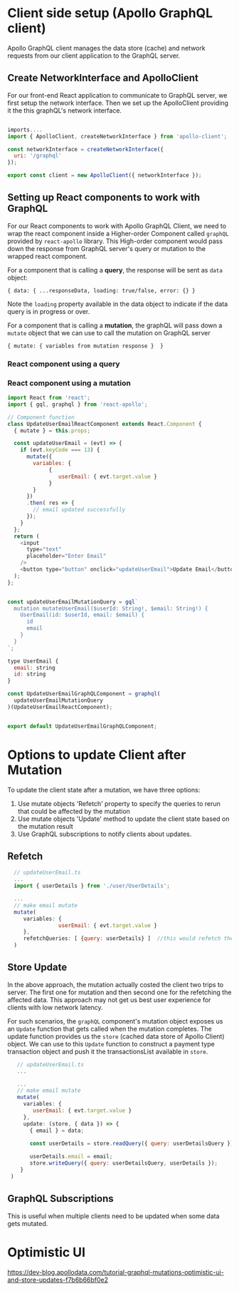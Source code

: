 # Client side setup (Apollo GraphQL client)
Apollo GraphQL client manages the data store (cache) and network requests from our client application to the GraphQL server.

## Create NetworkInterface and ApolloClient
For our front-end React application to communicate to GraphQL server, we first setup the network interface. Then we set up the ApolloClient providing it the this graphQL's network interface.


```js

imports....
import { ApolloClient, createNetworkInterface } from 'apollo-client';

const networkInterface = createNetworkInterface({
  uri: '/graphql'
});

export const client = new ApolloClient({ networkInterface });
```

## Setting up React components to work with GraphQL

For our React components to work with Apollo GraphQL Client, we need to wrap the react component inside a Higher-order Component called `graphQL` provided by `react-apollo` library. This High-order component would pass down the response from GraphQL server's query or mutation to the wrapped react component.

For a component that is calling a **query**, the response will be sent as `data` object:

`{ data: { ...responseData, loading: true/false, error: {} } ` 

Note the `loading` property available in the data object to indicate if the data query is in progress or over.

For a component that is calling a **mutation**, the graphQL will pass down a `mutate` object that we can use to call the mutation on GraphQL server

`{ mutate: { variables from mutation response }  }`

### React component using a query


### React component using a mutation
```js
import React from 'react';
import { gql, graphql } from 'react-apollo';

// Component function
class UpdateUserEmailReactComponent extends React.Component {
  { mutate } = this.props;

  const updateUserEmail = (evt) => {
    if (evt.keyCode === 13) {
      mutate({ 
        variables: { 
             { 
                userEmail: { evt.target.value } 
             } 
        }
      })
      .then( res => {
        // email updated successfully
      });
    }
  };
  return (
    <input
      type="text"
      placeholder="Enter Email"
    />
    <button type="button" onclick="updateUserEmail">Update Email</button>
  );
};


const updateUserEmailMutationQuery = gql`
  mutation mutateUserEmail($userId: String!, $email: String!) {
    UserEmail(id: $userId, email: $email) {
      id
      email
    } 
  }
`;

type UserEmail {
  email: string 
  id: string
}

const UpdateUserEmailGraphQLComponent = graphql(
  updateUserEmailMutationQuery
)(UpdateUserEmailReactComponent);


export default UpdateUserEmailGraphQLComponent;

```


# Options to update Client after Mutation

To update the client state after a mutation, we have three options:
1. Use mutate objects 'Refetch' property to specify the queries  to rerun that could be affected by the mutation
2. Use mutate objects 'Update' method to update the client state based on the mutation result
3. Use GraphQL subscriptions to notify clients about updates. 

## Refetch 

```js
  // updateUserEmail.ts
  ...
  import { userDetails } from './user/UserDetails';

  ...
  // make email mutate
  mutate(
     variables: { 
                userEmail: { evt.target.value } 
     },
     refetchQueries: [ {query: userDetails} ]  //this would refetch the userDetails 
  )

```

## Store Update
In the above approach, the mutation actually costed the client two trips to server. The first one for mutation and then second one for the refetching the affected data. This approach may not get us best user experience for clients with low network latency. 

For such scenarios, the `graphQL` component's mutation object exposes us an `Update` function that gets called when the mutation completes. The update function provides us the `store` (cached data store of Apollo Client) object. We can use to this `Update` function to construct a payment type transaction object and push it the transactionsList available in `store`.

 ```js
    // updateUserEmail.ts
    ...

    ...
    // make email mutate
    mutate(
      variables: { 
         userEmail: { evt.target.value } 
      },
      update: (store, { data }) => {
        { email } = data;
        
        const userDetails = store.readQuery({ query: userDetailsQuery });

        userDetails.email = email;
        store.writeQuery({ query: userDetailsQuery, userDetails });
     }
  )

```

## GraphQL Subscriptions
This is useful when multiple clients need to be updated when some data gets mutated. 


# Optimistic UI
https://dev-blog.apollodata.com/tutorial-graphql-mutations-optimistic-ui-and-store-updates-f7b6b66bf0e2


